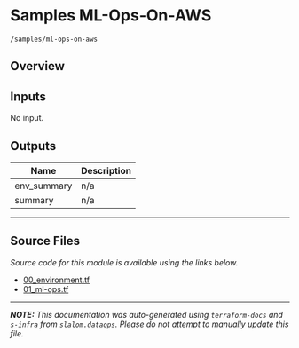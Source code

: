 
# Samples ML-Ops-On-AWS

`/samples/ml-ops-on-aws`

## Overview


## Inputs

No input.

## Outputs

| Name | Description |
|------|-------------|
| env\_summary | n/a |
| summary | n/a |

---------------------

## Source Files

_Source code for this module is available using the links below._

* [00_environment.tf](https://github.com/slalom-ggp/dataops-infra/tree/master//samples/ml-ops-on-aws/00_environment.tf)
* [01_ml-ops.tf](https://github.com/slalom-ggp/dataops-infra/tree/master//samples/ml-ops-on-aws/01_ml-ops.tf)

---------------------

_**NOTE:** This documentation was auto-generated using
`terraform-docs` and `s-infra` from `slalom.dataops`.
Please do not attempt to manually update this file._
